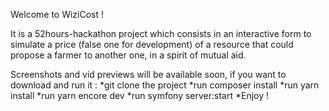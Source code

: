 Welcome to WiziCost !

It is a 52hours-hackathon project which consists in an interactive form to simulate a price (false one for development) of a resource that could propose a farmer to another one, in a spirit of mutual aid.

Screenshots and vid previews will be available soon, if you want to download and run it :
*git clone the project
*run composer install
*run yarn install
*run yarn encore dev
*run symfony server:start
*Enjoy !